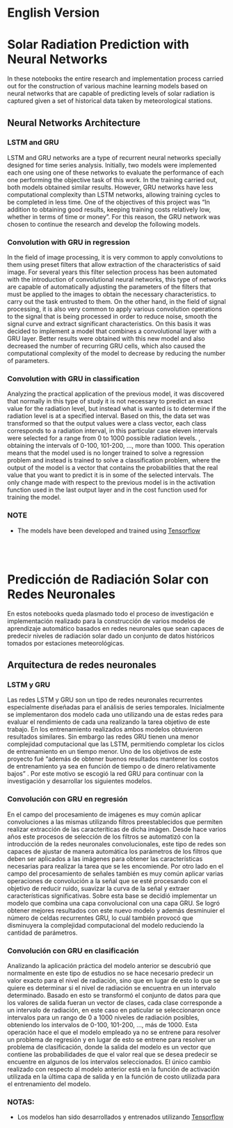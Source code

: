 
# English Version

# Solar Radiation Prediction with Neural Networks

In these notebooks the entire research and implementation process carried out for the construction of various machine learning models based on neural networks that are capable of predicting levels of solar radiation is captured given a set of historical data taken by meteorological stations.

## Neural Networks Architecture

### LSTM and GRU

LSTM and GRU networks are a type of recurrent neural networks specially designed for time series analysis. Initially, two models were implemented each one using one of these networks to evaluate the performance of each one performing the objective task of this work.
In the training carried out, both models obtained similar results. However, GRU networks have less computational complexity than LSTM networks, allowing training cycles to be completed in less time. One of the objectives of this project was “In addition to obtaining good results, keeping training costs relatively low, whether in terms of time or money”. For this reason, the GRU network was chosen to continue the research and develop the following models.

### Convolution with GRU in regression

In the field of image processing, it is very common to apply convolutions to them using preset filters that allow extraction of the characteristics of said image. For several years this filter selection process has been automated with the introduction of convolutional neural networks, this type of networks are capable of automatically adjusting the parameters of the filters that must be applied to the images to obtain the necessary characteristics. to carry out the task entrusted to them.
On the other hand, in the field of signal processing, it is also very common to apply various convolution operations to the signal that is being processed in order to reduce noise, smooth the signal curve and extract significant characteristics.
On this basis it was decided to implement a model that combines a convolutional layer with a GRU layer. Better results were obtained with this new model and also decreased the number of recurring GRU cells, which also caused the computational complexity of the model to decrease by reducing the number of parameters.

### Convolution with GRU in classification

Analyzing the practical application of the previous model, it was discovered that normally in this type of study it is not necessary to predict an exact value for the radiation level, but instead what is wanted is to determine if the radiation level is at a specified interval. Based on this, the data set was transformed so that the output values were a class vector, each class corresponds to a radiation interval, in this particular case eleven intervals were selected for a range from 0 to 1000 possible radiation levels. , obtaining the intervals of 0-100, 101-200, ..., more than 1000.
This operation means that the model used is no longer trained to solve a regression problem and instead is trained to solve a classification problem, where the output of the model is a vector that contains the probabilities that the real value that you want to predict it is in some of the selected intervals.
The only change made with respect to the previous model is in the activation function used in the last output layer and in the cost function used for training the model.

### NOTE

* The models have been developed and trained using [Tensorflow](https://www.tensorflow.org/)

<br><br>

# Predicción de Radiación Solar con Redes Neuronales

En estos notebooks queda plasmado todo el proceso de investigación e implementación realizado para la construcción de varios modelos de aprendizaje automático basados en redes neuronales que sean capaces de predecir niveles de radiación solar dado un conjunto de datos históricos tomados por estaciones meteorológicas.

## Arquitectura de redes neuronales

### LSTM y GRU
Las redes LSTM y GRU son un tipo de redes neuronales recurrentes especialmente diseñadas para el análisis de series temporales. Inicialmente se implementaron dos modelo  cada uno utilizando una de estas redes para evaluar el rendimiento de cada una realizando la tarea objetivo de este trabajo.
En los entrenamiento realizados ambos modelos obtuvieron resultados similares. Sin embargo las redes GRU tienen una menor complejidad computacional que las LSTM, permitiendo completar los ciclos de entrenamiento en un tiempo menor. Uno de los objetivos de este proyecto fué “además de obtener buenos resultados mantener los costos de entrenamiento ya sea en función de tiempo o de dinero relativamente bajos” . Por este motivo se escogió la red GRU para continuar con la investigación y desarrollar los siguientes modelos.

### Convolución con GRU en regresión
En el campo del procesamiento de imágenes es muy común aplicar convoluciones a las mismas utilizando filtros preestablecidos que permiten realizar extracción de las caracteríticas de dicha imágen. Desde hace varios años este procesos de selección de los filtros se automatizó con la introducción de la redes neuronales convolucionales, este tipo de redes son capaces de ajustar de manera automática los parámetros de los filtros que deben ser aplicados a las imágenes para obtener las características necesarias para realizar la tarea que se les encomiende.
Por otro lado en el campo del procesamiento de señales también es muy común aplicar varias operaciones de convolución a la señal que se esté procesando con el objetivo de reducir ruido, suavizar la curva de la señal y extraer características significativas.
Sobre esta base se decidió implementar un modelo que combina una capa convolucional con una capa GRU. Se logró obtener mejores resultados con este nuevo modelo y además desminuier el número de celdas recurrentes GRU, lo cuál también provocó que disminuyera la complejidad computacional del modelo reduciendo la cantidad de parámetros.

### Convolución con GRU en clasificación
Analizando la aplicación práctica del modelo anterior se descubrió que normalmente en este tipo de estudios no se hace necesario predecir un valor exacto para el nivel de radiación, sino que en lugar de esto lo que se quiere es determinar si el nivel de radiación se encuentra en un intervalo determinado. Basado en esto se transformó el conjunto de datos para que los valores de salida fueran un vector de clases, cada clase corresponde a un intervalo de radiación, en este caso en paticular se seleccionaron once intervalos para un rango de 0 a 1000 niveles de radiación posibles, obteniendo los intervalos de 0-100, 101-200, …, más de 1000. 
Esta operación hace el que el modelo empleado ya no se entrene para resolver un problema de regresión y en lugar de esto se entrene para resolver un problema de clasificación, donde la salida del modelo es un vector que contiene las probabilidades de que el valor real que se desea predecir se encuentre en algunos de los intervalos seleccionados. 
El único cambio realizado con respecto al modelo anterior está en la función de activación utilizada en la última capa de salida y en la función de costo utilizada para el entrenamiento del modelo.

### NOTAS:

* Los modelos han sido desarrollados y entrenados utilizando [Tensorflow](https://www.tensorflow.org/)
